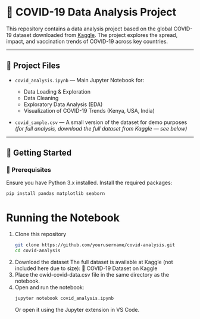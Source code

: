 # 🦠 COVID-19 Data Analysis Project

This repository contains a data analysis project based on the global COVID-19 dataset downloaded from [Kaggle](https://www.kaggle.com/datasets/georgesaavedra/covid19-dataset). The project explores the spread, impact, and vaccination trends of COVID-19 across key countries.

---

## 📁 Project Files

- `covid_analysis.ipynb` — Main Jupyter Notebook for:
  - Data Loading & Exploration
  - Data Cleaning
  - Exploratory Data Analysis (EDA)
  - Visualization of COVID-19 Trends (Kenya, USA, India)

- `covid_sample.csv` — A small version of the dataset for demo purposes *(for full analysis, download the full dataset from Kaggle — see below)*

---

## 🚀 Getting Started

### 🔧 Prerequisites

Ensure you have Python 3.x installed. Install the required packages:

```bash
pip install pandas matplotlib seaborn
```
# Running the Notebook
  1. Clone this repository
     ```bash
     git clone https://github.com/yourusername/covid-analysis.git
     cd covid-analysis
  2. Download the dataset
     The full dataset is available at Kaggle (not included here due to size):
     🔗 COVID-19 Dataset on Kaggle
  3. Place the owid-covid-data.csv file in the same directory as the notebook.
  4. Open and run the notebook:
     ```bash
     jupyter notebook covid_analysis.ipynb
     ```
     Or open it using the Jupyter extension in VS Code.







